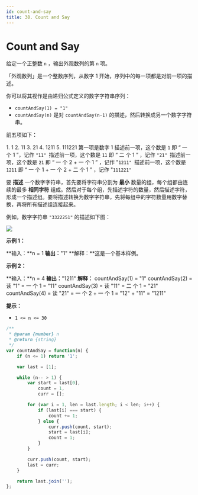 ```yaml
---
id: count-and-say
title: 38. Count and Say
---
```


# Count and Say

给定一个正整数 `n` ，输出外观数列的第 `n` 项。

「外观数列」是一个整数序列，从数字 1 开始，序列中的每一项都是对前一项的描述。

你可以将其视作是由递归公式定义的数字字符串序列：

-   `countAndSay(1) = "1"`
-   `countAndSay(n)` 是对 `countAndSay(n-1)` 的描述，然后转换成另一个数字字符串。

前五项如下：

1\. 1 2. 11 3. 21 4. 1211 5. 111221 第一项是数字 1 描述前一项，这个数是 `1` 即 “ 一 个 1 ”，记作 `"11" `描述前一项，这个数是 `11` 即 “ 二 个 1 ” ，记作 `"21" `描述前一项，这个数是 `21` 即 “ 一 个 2 + 一 个 1 ” ，记作 "`1211" `描述前一项，这个数是 `1211` 即 “ 一 个 1 + 一 个 2 + 二 个 1 ” ，记作 "`111221"`

要 **描述** 一个数字字符串，首先要将字符串分割为 **最小** 数量的组，每个组都由连续的最多 **相同字符** 组成。然后对于每个组，先描述字符的数量，然后描述字符，形成一个描述组。要将描述转换为数字字符串，先将每组中的字符数量用数字替换，再将所有描述组连接起来。

例如，数字字符串 `"3322251"` 的描述如下图：

![](https://assets.leetcode.com/uploads/2020/10/23/countandsay.jpg)





**示例 1：**

**输入：**n = 1 **输出：**"1" **解释：**这是一个基本样例。

**示例 2：**

**输入：**n = 4 **输出：**"1211" **解释：** countAndSay(1) = "1" countAndSay(2) = 读 "1" = 一 个 1 = "11" countAndSay(3) = 读 "11" = 二 个 1 = "21" countAndSay(4) = 读 "21" = 一 个 2 + 一 个 1 = "12" + "11" = "1211"



**提示：**

-   `1 <= n <= 30`



```javascript
/**
 * @param {number} n
 * @return {string}
 */
var countAndSay = function(n) {
	if (n <= 1) return '1';

	var last = [1];

	while (n-- > 1) {
		var start = last[0],
			count = 1,
			curr = [];

    	for (var i = 1, len = last.length; i < len; i++) {
    		if (last[i] === start) {
    			count += 1;
    		} else {
    			curr.push(count, start);
    			start = last[i];
    			count = 1;
    		}
    	}

    	curr.push(count, start);
    	last = curr;
	}

    return last.join('');
};
```